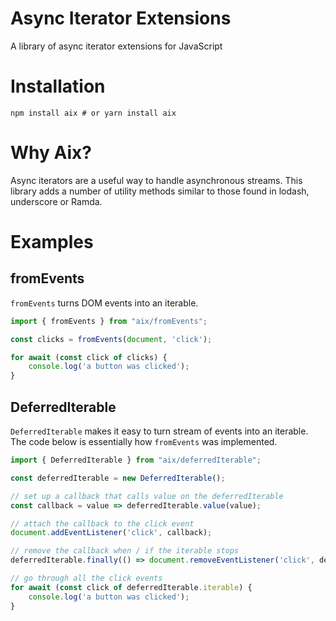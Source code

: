 # Async Iterator Extensions

A library of async iterator extensions for JavaScript

# Installation

    npm install aix # or yarn install aix

# Why Aix?

Async iterators are a useful way to handle asynchronous streams. This library adds a number
of utility methods similar to those found in lodash, underscore or Ramda.

# Examples

## fromEvents

```fromEvents``` turns DOM events into an iterable.

```javascript
import { fromEvents } from "aix/fromEvents";

const clicks = fromEvents(document, 'click');

for await (const click of clicks) {
    console.log('a button was clicked');
}
```

## DeferredIterable

```DeferredIterable``` makes it easy to turn stream of events into an iterable. The code below
is essentially how ```fromEvents``` was implemented.

```javascript
import { DeferredIterable } from "aix/deferredIterable";

const deferredIterable = new DeferredIterable();

// set up a callback that calls value on the deferredIterable
const callback = value => deferredIterable.value(value);

// attach the callback to the click event
document.addEventListener('click', callback);

// remove the callback when / if the iterable stops
deferredIterable.finally(() => document.removeEventListener('click', deferredIterable.value));

// go through all the click events
for await (const click of deferredIterable.iterable) {
    console.log('a button was clicked');
}
```
